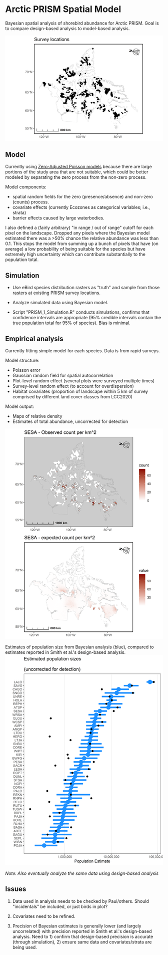 # Arctic PRISM Spatial Model

 Bayesian spatial analysis of shorebird abundance for Arctic PRISM.  Goal is to compare design-based analysis to model-based analysis.
 
![PRISM survey locations](https://github.com/davidiles/Arctic-PRISM-Spatial-Model/blob/main/output/PRISM_survey_locations.png)
 
## Model

Currently using [Zero-Adjusted Poisson models](https://inlabru-org.github.io/inlabru/articles/zip_zap_models.html) because there are large portions of the study area that are not suitable, which could be better modeled by separating the zero process from the non-zero process.

Model components:

- spatial random fields for the zero (presence/absence) and non-zero (counts) process.
- covariate effects (currently Ecozones as categorical variables; i.e., strata)
- barrier effects caused by large waterbodies.

I also defined a (fairly arbitrary) "in range / out of range" cutoff for each pixel on the landscape. Dropped any pixels where the Bayesian model estimated there was a >50% chance the relative abundance was less than 0.1.  This stops the model from summing up a bunch of pixels that have (on average) a low probability of being suitable for the species but have extremely high uncertainty which can contribute substantially to the population total.

## Simulation

- Use eBird species distribution rasters as "truth" and sample from those rasters at existing PRISM survey locations.

- Analyze simulated data using Bayesian model.  

- Script "PRISM_1_Simulation.R" conducts simulations, confirms that confidence intervals are appropriate (95% credible intervals contain the true population total for 95% of species).  Bias is minimal.

## Empirical analysis

Currently fitting simple model for each species.  Data is from rapid surveys.

Model structure:
- Poisson error
- Gaussian random field for spatial autocorrelation
- Plot-level random effect (several plots were surveyed multiple times)
- Survey-level random effect (to account for overdispersion)
- Habitat covariates (proportion of landscape within 5 km of survey comprised by different land cover classes from LCC2020)

Model output:
- Maps of relative density
- Estimates of total abundance, uncorrected for detection

![SESA](https://github.com/davidiles/Arctic-PRISM-Spatial-Model/blob/main/output/empirical_SESA.png)


Estimates of population size from Bayesian analysis (blue), compared to estimates reported in Smith et al.'s design-based analysis.
![Population estimates](https://github.com/davidiles/Arctic-PRISM-Spatial-Model/blob/main/output/species_estimates.png)

*Note: Also eventually analyze the same data using design-based analysis* 

## Issues

1) Data used in analysis needs to be checked by Paul/others.  Should "incidentals" be included, or just birds in plot?

2) Covariates need to be refined.

3) Precision of Bayesian estimates is generally lower (and largely uncorrelated) with precision reported in Smith et al.'s design-based analysis.  Need to 1) confirm that design-based precision is accurate (through simulation), 2) ensure same data and covariates/strata are being used.